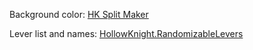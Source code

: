 Background color: [HK Split Maker](https://hksplitmaker.com/)

Lever list and names: [HollowKnight.RandomizableLevers](https://github.com/flibber-hk/HollowKnight.RandomizableLevers/blob/main/RandomizableLevers/Resources/languagedata.json)
